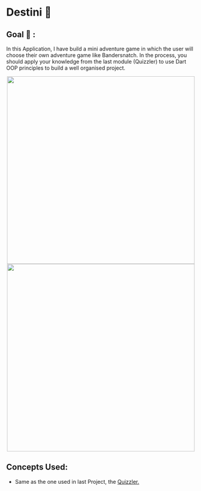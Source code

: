 # Destini 🤔

## Goal 🥅 :

In this Application, I have build a mini adventure game in which the user will choose their own adventure game like Bandersnatch. In the process, you should apply your knowledge from the last module (Quizzler) to use Dart OOP principles to build a well organised project.

<div align="center">
<img src="https://raw.githubusercontent.com/londonappbrewery/Images/master/Destini.gif" height="500">
<img src="https://user-images.githubusercontent.com/91147942/160101023-5857599d-23f8-4aa7-bb44-ff4f6469d7b9.png " height="500">
</div>


## Concepts Used:
- Same as the one used in last Project, the 
<a href = "https://github.com/hitaarthh/Flutter-Projects/tree/master/Quizzler-flutter">Quizzler.</a>
